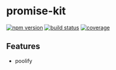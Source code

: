 # promise-kit

[![npm version][npm-image]][npm-url]
[![build status][travis-image]][travis-url]
[![coverage][codecov-image]][codecov-url]

## Features

- poolify

[npm-image]: https://img.shields.io/npm/v/@winten/promise-kit?style=flat-square
[npm-url]: https://www.npmjs.com/package/@winten/promise-kit
[travis-image]: https://img.shields.io/travis/com/4074/promise-kit?style=flat-square
[travis-url]: https://travis-ci.org/4074/promise-kit
[codecov-image]: https://img.shields.io/codecov/c/github/4074/promise-kit.svg?style=flat-square
[codecov-url]: https://travis-ci.org/4074/promise-kit?branch=main
